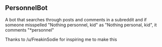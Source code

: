 ## PersonnelBot

A bot that searches through posts and comments in a subreddit and if someone misspelled "Nothing personnel, kid" as "Nothing personal, kid", it comments "*personnel"

Thanks to /u/FreakinSodie for inspiring me to make this
